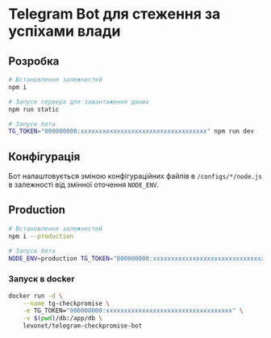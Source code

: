 # Telegram Bot для стеження за успіхами влади

## Розробка

```sh
# Встановлення залежностей
npm i

# Запуск сервера для завантаження даних
npm run static

# Запуск бота
TG_TOKEN="000000000:xxxxxxxxxxxxxxxxxxxxxxxxxxxxxxxxxxx" npm run dev
```

## Конфігурація

Бот налаштовується зміною конфігураційних файлів в `/configs/*/node.js` в залежності від змінної оточення `NODE_ENV`.

## Production

```sh
# Встановлення залежностей
npm i --production

# Запуск бота
NODE_ENV=production TG_TOKEN="000000000:xxxxxxxxxxxxxxxxxxxxxxxxxxxxxxxxxxx" node index.js
```

### Запуск в docker

```sh
docker run -d \
    --name tg-checkpromise \
    -e TG_TOKEN="000000000:xxxxxxxxxxxxxxxxxxxxxxxxxxxxxxxxxxx" \
    -v $(pwd)/db:/app/db \
    levonet/telegram-checkpromise-bot
```
